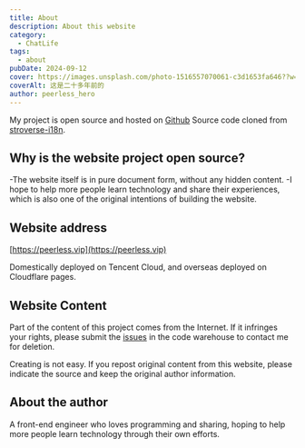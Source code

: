 ```yaml
---
title: About
description: About this website
category:
  - ChatLife
tags:
  - about
pubDate: 2024-09-12
cover: https://images.unsplash.com/photo-1516557070061-c3d1653fa646??w=1960&h=1102&auto=format&fit=crop&q=60&ixlib=rb-4.0.3&ixid=M3wxMjA3fDB8MHxzZWFyY2h8Mnx8YmxhY2t8ZW58MHwwfDB8fHwy
coverAlt: 这是二十多年前的
author: peerless_hero
---
```


My project is open source and hosted on [Github](https://github.com/peerless-hero/peerless-lessons-learned) Source code cloned from [stroverse-i18n](https://github.com/isooosi/astroverse-i18n).

## Why is the website project open source?

-The website itself is in pure document form, without any hidden content.
-I hope to help more people learn technology and share their experiences, which is also one of the original intentions of building the website.

## Website address

[https://peerless.vip](https://peerless.vip)

Domestically deployed on Tencent Cloud, and overseas deployed on Cloudflare pages.

## Website Content

Part of the content of this project comes from the Internet. If it infringes your rights, please submit the [issues](https://github.com/peerless-hero/peerless-lessons-learned/issues) in the code warehouse to contact me for deletion.

Creating is not easy. If you repost original content from this website, please indicate the source and keep the original author information.

## About the author

A front-end engineer who loves programming and sharing, hoping to help more people learn technology through their own efforts.
